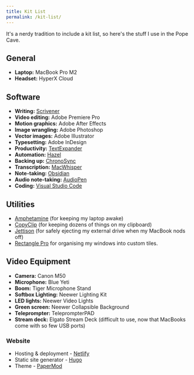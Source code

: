 ```yaml
---
title: Kit List
permalink: /kit-list/
---
```


It's a nerdy tradition to include a kit list, so here's the stuff I use in the Pope Cave.

## General

- **Laptop:** MacBook Pro M2
- **Headset:** HyperX Cloud

## Software

- **Writing:** [Scrivener](https://literatureandlatte.com)
- **Video editing:** Adobe Premiere Pro
- **Motion graphics:** Adobe After Effects
- **Image wrangling:** Adobe Photoshop
- **Vector images:** Adobe Illustrator
- **Typesetting:** Adobe InDesign
- **Productivity:** [TextExpander](https://textexpander.com)
- **Automation:** [Hazel](https://www.noodlesoft.com)
- **Backing up:** [ChronoSync](https://www.econtechnologies.com/chronosync/overview.html)
- **Transcription:** [MacWhisper](https://goodsnooze.gumroad.com/l/macwhisper)
- **Note-taking:** [Obsidian](https://obsidian.md)
- **Audio note-taking:** [AudioPen](https://audiopen.ai)
- **Coding:** [Visual Studio Code](https://code.visualstudio.com/)

## Utilities

- [Amphetamine](https://apps.apple.com/us/app/amphetamine/id937984704?mt=12) (for keeping my laptop awake)
- [CopyClip](https://apps.apple.com/us/app/copyclip-clipboard-history/id595191960?mt=12) (for keeping dozens of things on my clipboard)
- [Jettison](https://www.stclairsoft.com/Jettison/) (for safely ejecting my external drive when my MacBook nods off)
- [Rectangle Pro](https://rectangleapp.com/pro) for organising my windows into custom tiles.

## Video Equipment

-   **Camera:** Canon M50
-   **Microphone:** Blue Yeti
-   **Boom:** Tiger Microphone Stand
-   **Softbox Lighting:** Neewer Lighting Kit
-   **LED lights:** Neewer Video Lights
-   **Green screen:** Neewer Collapsible Background
-   **Teleprompter:**  TeleprompterPAD
-   **Stream deck:** Elgato Stream Deck (difficult to use, now that MacBooks come with so few USB ports)


### Website

-   Hosting & deployment - [Netlify](https://netlify.com)
-   Static site generator - [Hugo](https://gohugo.io)
-   Theme - [PaperMod](https://adityatelange.github.io/hugo-PaperMod/)

